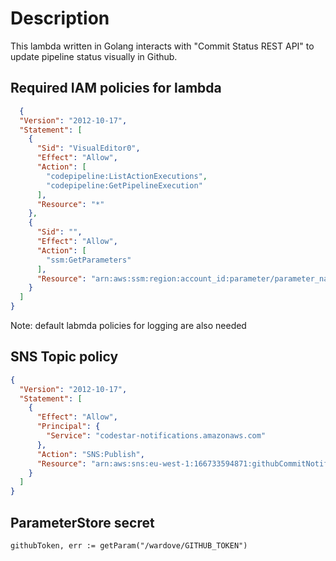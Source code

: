 # Description
This lambda written in Golang interacts with "Commit Status REST API" to update pipeline status visually in Github.

## Required IAM policies for lambda

```json
  {
  "Version": "2012-10-17",
  "Statement": [
    {
      "Sid": "VisualEditor0",
      "Effect": "Allow",
      "Action": [
        "codepipeline:ListActionExecutions",
        "codepipeline:GetPipelineExecution"
      ],
      "Resource": "*"
    },
    {
      "Sid": "",
      "Effect": "Allow",
      "Action": [
        "ssm:GetParameters"
      ],
      "Resource": "arn:aws:ssm:region:account_id:parameter/parameter_name"
    }
  ]
}
```
Note: default labmda policies for logging are also needed

## SNS Topic policy

```json
{
  "Version": "2012-10-17",
  "Statement": [
    {
      "Effect": "Allow",
      "Principal": {
        "Service": "codestar-notifications.amazonaws.com"
      },
      "Action": "SNS:Publish",
      "Resource": "arn:aws:sns:eu-west-1:166733594871:githubCommitNotifier"
    }
  ]
}
```
## ParameterStore secret
```golang
githubToken, err := getParam("/wardove/GITHUB_TOKEN")
```
